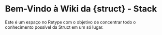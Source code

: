 # Bem-Vindo à Wiki da \{struct\} - Stack

Este é um espaço no Retype com o objetivo de concentrar todo o conhecimento possível da Struct em um só lugar.
